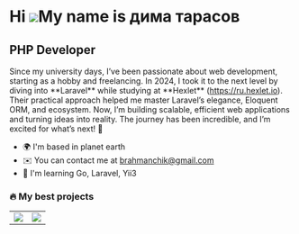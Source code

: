 Hi ![](https://user-images.githubusercontent.com/18350557/176309783-0785949b-9127-417c-8b55-ab5a4333674e.gif)My name is дима тарасов
====================================================================================================================================

PHP Developer
-------------

Since my university days, I’ve been passionate about web development, starting as a hobby and freelancing. In 2024, I took it to the next level by diving into \*\*Laravel\*\* while studying at \*\*Hexlet\*\* (https://ru.hexlet.io). Their practical approach helped me master Laravel’s elegance, Eloquent ORM, and ecosystem. Now, I’m building scalable, efficient web applications and turning ideas into reality. The journey has been incredible, and I’m excited for what’s next! 🚀

* 🌍  I'm based in planet earth
* ✉️  You can contact me at [brahmanchik@gmail.com](mailto:brahmanchik@gmail.com)
* 🧠  I'm learning Go, Laravel, Yii3
### 🔥 My best projects

<table>
  <tr>
    <td>
      <a href="https://github.com/brahmanchik/php-project-lvl1">
        <img src="https://github-readme-stats.vercel.app/api/pin/?username=brahmanchik&repo=php-project-lvl1&theme=tokyonight">
      </a>
    </td>
    <td>
      <a href="https://github.com/brahmanchik/php-project-48">
        <img src="https://github-readme-stats.vercel.app/api/pin/?username=brahmanchik&repo=php-project-45&theme=tokyonight">
      </a>
    </td>
  </tr>
</table>
